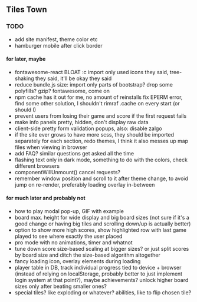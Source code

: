 ## Tiles Town

### TODO

- add site manifest, theme color etc 
- hamburger mobile after click border

#### for later, maybe
- fontawesome-react BLOAT :c import only used icons they said, tree-shaking they said, it'll be okay they said
- reduce bundle.js size: import only parts of bootstrap? drop some polyfills? gzip? fontawesome, come on
- npm cache has it out for me, no amount of reinstalls fix EPERM error, find some other solution, I shouldn't rimraf .cache on every start (or should I)
- prevent users from losing their game and score if the first request fails
- make info panels pretty, hidden, don't display raw data
- client-side pretty form validation popups, also: disable zalgo
- if the site ever grows to have more scss, they should be imported separately for each section, redo themes, I think it also messes up map files when viewing in browser
- add FAQ? similar questions get asked all the time
- flashing text only in dark mode, something to do with the colors, check different browsers
- componentWillUnmount() cancel requests?
- remember window position and scroll to it after theme change, to avoid jump on re-render, preferably loading overlay in-between

#### for much later and probably not
- how to play modal pop-up, GIF with example
- board max. height for wide display and big board sizes (not sure if it's a good change or having big tiles and scrolling down/up is actually better)
- option to show more high scores, show highlighted row with last game played to see where exactly the user placed
- pro mode with no animations, timer and whatnot
- tune down score size-based scaling at bigger sizes? or just split scores by board size and ditch the size-based algorithm altogether
- fancy loading icon, overlay elements during loading
- player table in DB, track individual progress tied to device + browser (instead of relying on localStorage, probably better to just implement login system at that point?), maybe achievements? unlock higher board sizes only after beating smaller ones?
- special tiles? like exploding or whatever? abilities, like to flip chosen tile?